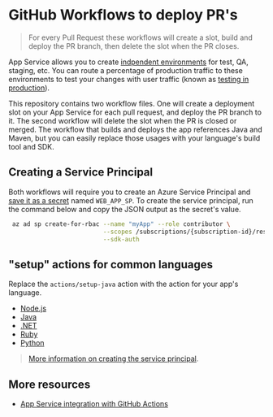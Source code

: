 # GitHub Workflows to deploy PR's

> For every Pull Request these workflows will create a slot, build and deploy the PR branch, then delete the slot when the PR closes.

App Service allows you to create [indpendent environments](https://docs.microsoft.com/en-us/azure/app-service/deploy-staging-slots) for test, QA, staging, etc. You can route a percentage of production traffic to these environments to test your changes with user traffic (known as [testing in production](https://medium.com/@copyconstruct/testing-in-production-the-safe-way-18ca102d0ef1)).

This repository contains two workflow files. One will create a deployment slot on your App Service for each pull request, and deploy the PR branch to it. The second workflow will delete the slot when the PR is closed or merged. The workflow that builds and deploys the app references Java and Maven, but you can easily replace those usages with your language's build tool and SDK.

## Creating a Service Principal

Both workflows will require you to create an Azure Service Principal and [save it as a secret](https://docs.github.com/en/actions/configuring-and-managing-workflows/creating-and-storing-encrypted-secrets) named `WEB_APP_SP`. To create the service principal, run the command below and copy the JSON output as the secret's value.

```bash
 az ad sp create-for-rbac --name "myApp" --role contributor \
                          --scopes /subscriptions/{subscription-id}/resourceGroups/{resource-group} \
                          --sdk-auth
```

## "setup" actions for common languages

Replace the `actions/setup-java` action with the action for your app's language.

  - [Node.js](https://github.com/actions/setup-node)
  - [Java](https://github.com/actions/setup-java)
  - [.NET](https://github.com/actions/setup-python)
  - [Ruby](https://github.com/actions/setup-ruby)
  - [Python](https://github.com/actions/setup-python)

> [More information on creating the service principal](https://github.com/Azure/login#configure-deployment-credentials).

## More resources

- [App Service integration with GitHub Actions](https://www.youtube.com/watch?v=b2oyxbSbLPA)
